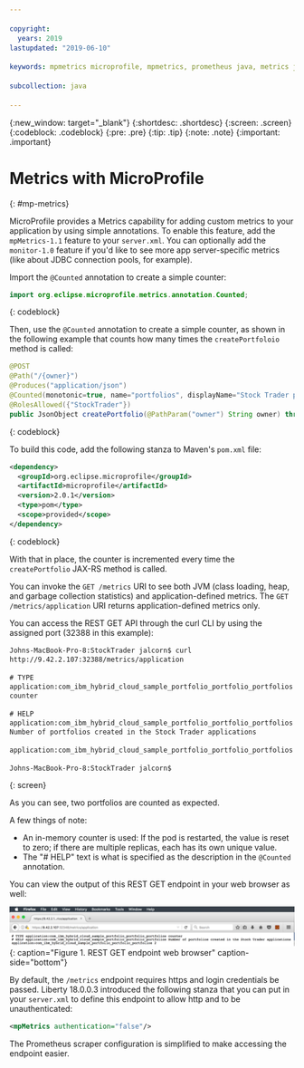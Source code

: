 ```yaml
---

copyright:
  years: 2019
lastupdated: "2019-06-10"

keywords: mpmetrics microprofile, mpmetrics, prometheus java, metrics java, microprofile metrics

subcollection: java

---
```


{:new_window: target="_blank"}
{:shortdesc: .shortdesc}
{:screen: .screen}
{:codeblock: .codeblock}
{:pre: .pre}
{:tip: .tip}
{:note: .note}
{:important: .important}

# Metrics with MicroProfile
{: #mp-metrics}

MicroProfile provides a Metrics capability for adding custom metrics to your application by using simple annotations. To enable this feature, add the `mpMetrics-1.1` feature to your `server.xml`. You can optionally add the `monitor-1.0` feature if you'd like to see more app server-specific metrics (like about JDBC connection pools, for example).

Import the `@Counted` annotation to create a simple counter:

```java
import org.eclipse.microprofile.metrics.annotation.Counted;
```
{: codeblock}

Then, use the `@Counted` annotation to create a simple counter, as shown in the following example that counts how many times the `createPortfoloio` method is called: 

```java
@POST
@Path("/{owner}")
@Produces("application/json")
@Counted(monotonic=true, name="portfolios", displayName="Stock Trader portfolios", description="Number of portfolios created in the Stock Trader applications")
@RolesAllowed({"StockTrader"})
public JsonObject createPortfolio(@PathParam("owner") String owner) throws SQLException {
```
{: codeblock}

To build this code, add the following stanza to Maven's `pom.xml` file:

```xml
<dependency>
  <groupId>org.eclipse.microprofile</groupId>
  <artifactId>microprofile</artifactId>
  <version>2.0.1</version>
  <type>pom</type>
  <scope>provided</scope>
</dependency>
```
{: codeblock}

With that in place, the counter is incremented every time the `createPortfolio` JAX-RS method is called. 

You can invoke the `GET /metrics` URI to see both JVM (class loading, heap, and garbage collection statistics) and application-defined metrics. The `GET /metrics/application` URI returns application-defined metrics only. 

You can access the REST GET API through the curl CLI by using the assigned port (32388 in this example):

```
Johns-MacBook-Pro-8:StockTrader jalcorn$ curl http://9.42.2.107:32388/metrics/application

# TYPE application:com_ibm_hybrid_cloud_sample_portfolio_portfolio_portfolios counter

# HELP application:com_ibm_hybrid_cloud_sample_portfolio_portfolio_portfolios Number of portfolios created in the Stock Trader applications

application:com_ibm_hybrid_cloud_sample_portfolio_portfolio_portfolios

Johns-MacBook-Pro-8:StockTrader jalcorn$
```
{: screen}

As you can see, two portfolios are counted as expected. 

A few things of note:
- An in-memory counter is used: If the pod is restarted, the value is reset to zero; if there are multiple replicas, each has its own unique value.
- The "# HELP" text is what is specified as the description in the `@Counted` annotation.

You can view the output of this REST GET endpoint in your web browser as well:

![REST GET endpoint web browser](images/microprofile-metrics-image1.png "REST GET endpoint web browser"){: caption="Figure 1. REST GET endpoint web browser" caption-side="bottom"}

By default, the `/metrics` endpoint requires https and login credentials be passed. Liberty 18.0.0.3 introduced the following stanza that you can put in your `server.xml` to define this endpoint to allow http and to be unauthenticated:

```xml
<mpMetrics authentication="false"/>
```

The Prometheus scraper configuration is simplified to make accessing the endpoint easier.
